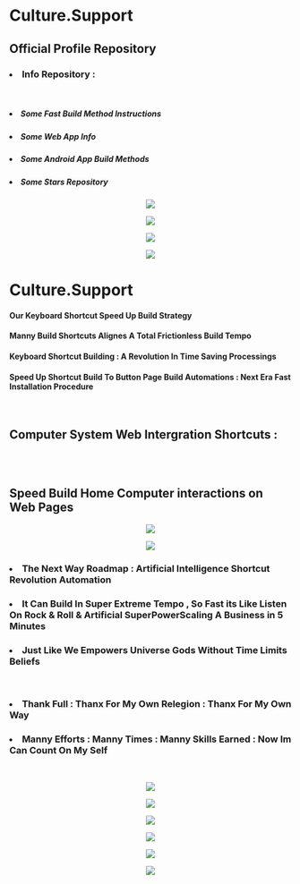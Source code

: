 
<p align="center">
  
  <h1>   Culture.Support     </h1>
 
   <h2>     Official Profile Repository  </h2>
   <h3>  <li> Info Repository :</li> </h3>
   </br>
    <h5>  <li> Some Fast Build Method Instructions  </li> </h5>
     <h5>  <li> Some Web App Info </li> </h5>
       <h5>  <li> Some Android App Build Methods  </li> </h5>
         <h5>  <li> Some Stars Repository  </li> </h5>
  
</p>

<p align="center">
  <a>
    <img src="https://i.pinimg.com/originals/16/02/b2/1602b26c05ee78120695d592a68b8912.gif">
  </a>
</p>


<p align="center">
  <a>
    <img src="https://camo.githubusercontent.com/fa22a95c9000d4e4914bc5de9fb94adde07fc0123f0f91ed0f2c3b7bd0240fcb/68747470733a2f2f6f63746f6465782e6769746875622e636f6d2f696d616765732f6461667470756e6b746f6361742d74686f6d61732e676966">
  </a>
</p>




<p align="center">
  <a>
    <img src="https://camo.githubusercontent.com/63abdc3407ab5749a6fa046151ee56433f7922da540e1aa8d3b5795200dde75f/68747470733a2f2f6f63746f6465782e6769746875622e636f6d2f696d616765732f6461667470756e6b746f6361742d6775792e676966">
  </a>
</p>




<p align="center">
  <a>
    <img src="https://raw.githubusercontent.com/PolarBearGG/PolarBearGG/master/web-developer.gif">
  </a>
</p>




<h1> Culture.Support </h1>
  
<h4> Our Keyboard Shortcut Speed Up Build Strategy  </h4>

<h4> Manny Build Shortcuts Alignes A Total Frictionless Build Tempo  </h4>

<h4> Keyboard Shortcut Building : A Revolution In Time Saving Processings   </h4>

<h4> Speed Up Shortcut Build To Button Page Build Automations : Next Era Fast Installation Procedure  </h4>

 </br>

<h2> Computer System Web Intergration Shortcuts :  </h2>
 </br>
  </br>
<h2>  Speed Build Home Computer interactions on Web Pages  </h2>



<p align="center">
  <a>
    <img src="https://buffer.com/library/content/images/library/wp-content/uploads/2017/06/keyboard-shortcuts.gif">
  </a>
</p>



<p align="center">
  <a>
    <img src="https://s1.pir.fm/pf/blog/articles/Ccleaner-Mac-Shortcuts-8.gif">
  </a>
</p>



<p align="center">
  
<h3>  <li>  The Next Way Roadmap : Artificial Intelligence Shortcut Revolution Automation </li>   </h3> 
<h3> <li>  It Can Build In Super Extreme Tempo , So Fast its Like Listen On Rock & Roll & Artificial SuperPowerScaling A Business in 5 Minutes </li> </h3>
<h3> <li>  Just Like We Empowers Universe Gods Without Time Limits Beliefs   </li> </h3>
    </br
</p>





<p align="center">
  
<h3>  <li>  Thank Full : Thanx For My Own Relegion : Thanx For My Own Way   </li>   </h3> 
<h3> <li>   Manny Efforts : Manny Times : Manny Skills Earned : Now Im Can Count On My Self </li> </h3>
    </br
</p>


<p align="center">
  <a>
    <img src="https://insidedigital.in/wp-content/uploads/2019/12/Loop.gif">
  </a>
</p>



<p align="center">
  <a>
    <img src="https://nandankumar.in/wp-content/uploads/2020/09/website-development-company-in-agra.gif">
  </a>
</p>



<p align="center">
  <a>
    <img src="https://ffwagency.com/sites/default/files/2019-05/ffw-illustration3_0.gif">
  </a>
</p>





<p align="center">
  <a>
    <img src="https://64.media.tumblr.com/f3f629d17aa588273c3a9abcb2954460/tumblr_nmyefexhlF1stn28do1_1280.gifv">
  </a>
</p>


<p align="center">
  <a>
    <img src="https://cdn.dribbble.com/users/730521/screenshots/2685132/tv_gif.gif">
  </a>
</p>


<p align="center">
  <a>
    <img src="https://i.pinimg.com/originals/e4/d3/95/e4d395849317f98f2a418c0e10182b0d.gif">
  </a>
</p>




